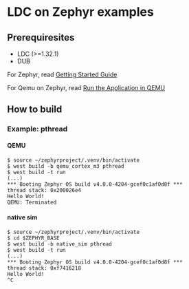 # LDC on Zephyr examples

## Prerequiresites

- LDC (>=1.32.1)
- DUB

For Zephyr, read [Getting Started Guide](https://docs.zephyrproject.org/latest/develop/getting_started/index.html)

For Qemu on Zephyr, read [Run the Application in QEMU](https://docs.zephyrproject.org/latest/develop/beyond-GSG.html#run-the-application-in-qemu)

## How to build

### Example: pthread

#### QEMU

```console
$ source ~/zephyrproject/.venv/bin/activate
$ west build -b qemu_cortex_m3 pthread
$ west build -t run
(...)
*** Booting Zephyr OS build v4.0.0-4204-gcef0c1af0d8f ***
thread stack: 0x200026e4
Hello World!
QEMU: Terminated
```

#### native sim

```console
$ source ~/zephyrproject/.venv/bin/activate
$ cd $ZEPHYR_BASE
$ west build -b native_sim pthread
$ west build -t run
(...)
*** Booting Zephyr OS build v4.0.0-4204-gcef0c1af0d8f ***
thread stack: 0xf7416218
Hello World!
^C
```
